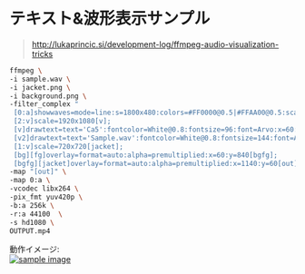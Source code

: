 # テキスト&波形表示サンプル
> http://lukaprincic.si/development-log/ffmpeg-audio-visualization-tricks


``` sh
ffmpeg \
-i sample.wav \
-i jacket.png \
-i background.png \
-filter_complex "
 [0:a]showwaves=mode=line:s=1800x480:colors=#FF0000@0.5|#FFAA00@0.5:scale=sqrt[fg];
 [2:v]scale=1920x1080[v];
 [v]drawtext=text='Ca5':fontcolor=White@0.8:fontsize=96:font=Arvo:x=60:y=60[v2];
 [v2]drawtext=text='Sample.wav':fontcolor=White@0.8:fontsize=144:font=Arvo:x=60:y=180[bg];
 [1:v]scale=720x720[jacket];
 [bg][fg]overlay=format=auto:alpha=premultiplied:x=60:y=840[bgfg];
 [bgfg][jacket]overlay=format=auto:alpha=premultiplied:x=1140:y=60[out]" \
-map "[out]" \
-map 0:a \
-vcodec libx264 \
-pix_fmt yuv420p \
-b:a 256k \
-r:a 44100  \
-s hd1080 \
OUTPUT.mp4
```

動作イメージ:  
[![sample image](http://img.youtube.com/vi/rtGAhK3AAJ0/0.jpg)](http://www.youtube.com/watch?v=rtGAhK3AAJ0)